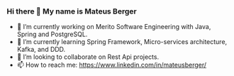 ### Hi there 👋 My name is Mateus Berger

- 🔭 I’m currently working on Merito Software Engineering with Java, Spring and PostgreSQL.
- 🌱 I’m currently learning Spring Framework, Micro-services architecture, Kafka, and DDD.
- 👯 I’m looking to collaborate on Rest Api projects.
- 📫 How to reach me: https://www.linkedin.com/in/mateusberger/
